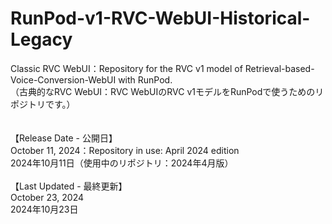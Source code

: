 # RunPod-v1-RVC-WebUI-Historical-Legacy
Classic RVC WebUI：Repository for the RVC v1 model of Retrieval-based-Voice-Conversion-WebUI with RunPod. <br>
（古典的なRVC WebUI：RVC WebUIのRVC v1モデルをRunPodで使うためのリポジトリです。） 
<br><br><br>
【Release Date - 公開日】<br>
October 11, 2024：Repository in use: April 2024 edition<br>
2024年10月11日（使用中のリポジトリ：2024年4月版）<br><br>
【Last Updated - 最終更新】<br>
October 23, 2024<br>
2024年10月23日<br>
